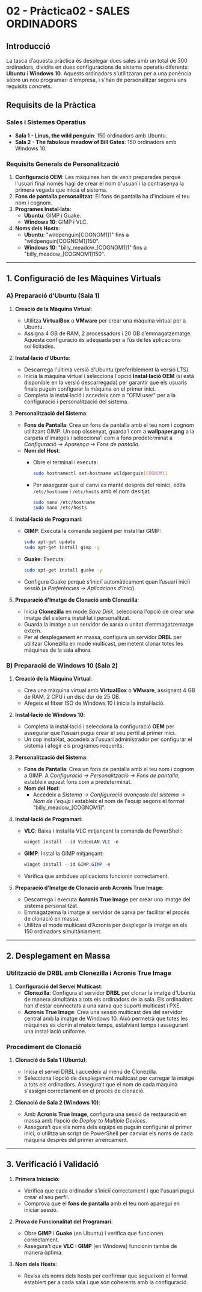 # 02 - Pràctica02 - SALES ORDINADORS

## Introducció

La tasca d’aquesta pràctica és desplegar dues sales amb un total de 300 ordinadors, dividits en dues configuracions de sistema operatiu diferents: **Ubuntu** i **Windows 10**. Aquests ordinadors s'utilitzaran per a una ponència sobre un nou programari d'empresa, i s'han de personalitzar segons uns requisits concrets.

## Requisits de la Pràctica

### Sales i Sistemes Operatius

- **Sala 1 - Linus, the wild penguin**: 150 ordinadors amb Ubuntu.
- **Sala 2 - The fabulous meadow of Bill Gates**: 150 ordinadors amb Windows 10.
  
### Requisits Generals de Personalització

1. **Configuració OEM**: Les màquines han de venir preparades perquè l'usuari final només hagi de crear el nom d'usuari i la contrasenya la primera vegada que inicia el sistema.
2. **Fons de pantalla personalitzat**: El fons de pantalla ha d'incloure el teu nom i cognom.
3. **Programes Instal·lats**:
   - **Ubuntu**: GIMP i Guake.
   - **Windows 10**: GIMP i VLC.
4. **Noms dels Hosts**:
   - **Ubuntu**: "wildpenguin[COGNOM1]1" fins a "wildpenguin[COGNOM1]150".
   - **Windows 10**: "billy_meadow_[COGNOM1]1" fins a "billy_meadow_[COGNOM1]150".

---

## 1. Configuració de les Màquines Virtuals

### A) Preparació d’Ubuntu (Sala 1)

1. **Creació de la Màquina Virtual**:
   - Utilitza **VirtualBox** o **VMware** per crear una màquina virtual per a Ubuntu.
   - Assigna 4 GB de RAM, 2 processadors i 20 GB d’emmagatzematge. Aquesta configuració és adequada per a l’ús de les aplicacions sol·licitades.

2. **Instal·lació d'Ubuntu**:
   - Descarrega l'última versió d'Ubuntu (preferiblement la versió LTS).
   - Inicia la màquina virtual i selecciona l'opció **Instal·lació OEM** (si està disponible en la versió descarregada) per garantir que els usuaris finals puguin configurar la màquina en el primer inici.
   - Completa la instal·lació i accedeix com a "OEM user" per a la configuració i personalització del sistema.

3. **Personalització del Sistema**:
   - **Fons de Pantalla**: Crea un fons de pantalla amb el teu nom i cognom utilitzant GIMP. Un cop dissenyat, guarda'l com a **wallpaper.png** a la carpeta d'imatges i selecciona’l com a fons predeterminat a *Configuració → Aparença → Fons de pantalla*.
   - **Nom del Host**:
     - Obre el terminal i executa:

       ```bash
       sudo hostnamectl set-hostname wildpenguin[COGNOM1]
       ```

     - Per assegurar que el canvi es manté després del reinici, edita `/etc/hostname` i `/etc/hosts` amb el nom desitjat:

       ```bash
       sudo nano /etc/hostname
       sudo nano /etc/hosts
       ```

4. **Instal·lació de Programari**:
   - **GIMP**: Executa la comanda següent per instal·lar GIMP:

     ```bash
     sudo apt-get update
     sudo apt-get install gimp -y
     ```

   - **Guake**: Executa:

     ```bash
     sudo apt-get install guake -y
     ```

   - Configura Guake perquè s'iniciï automàticament quan l’usuari iniciï sessió (a *Preferències → Aplicacions d’inici*).

5. **Preparació d’Imatge de Clonació amb Clonezilla**:
   - Inicia **Clonezilla** en mode *Save Disk*, selecciona l'opció de crear una imatge del sistema instal·lat i personalitzat.
   - Guarda la imatge a un servidor de xarxa o unitat d’emmagatzematge extern.
   - Per al desplegament en massa, configura un servidor **DRBL** per utilitzar Clonezilla en mode multicast, permetent clonar totes les màquines de la sala alhora.

### B) Preparació de Windows 10 (Sala 2)

1. **Creació de la Màquina Virtual**:
   - Crea una màquina virtual amb **VirtualBox** o **VMware**, assignant 4 GB de RAM, 2 CPU i un disc dur de 25 GB.
   - Afegeix el fitxer ISO de Windows 10 i inicia la instal·lació.

2. **Instal·lació de Windows 10**:
   - Completa la instal·lació i selecciona la configuració **OEM** per assegurar que l’usuari pugui crear el seu perfil al primer inici.
   - Un cop instal·lat, accedeix a l'usuari administrador per configurar el sistema i afegir els programes requerits.

3. **Personalització del Sistema**:
   - **Fons de Pantalla**: Crea un fons de pantalla amb el teu nom i cognom a GIMP. A *Configuració → Personalització → Fons de pantalla*, estableix aquest fons com a predeterminat.
   - **Nom del Host**:
     - Accedeix a *Sistema → Configuració avançada del sistema → Nom de l'equip* i estableix el nom de l'equip segons el format "billy_meadow_[COGNOM1]".

4. **Instal·lació de Programari**:
   - **VLC**: Baixa i instal·la VLC mitjançant la comanda de PowerShell:

     ```powershell
     winget install --id VideoLAN.VLC -e
     ```

   - **GIMP**: Instal·la GIMP mitjançant:

     ```powershell
     winget install --id GIMP.GIMP -e
     ```

   - Verifica que ambdues aplicacions funcionin correctament.

5. **Preparació d’Imatge de Clonació amb Acronis True Image**:
   - Descarrega i executa **Acronis True Image** per crear una imatge del sistema personalitzat.
   - Emmagatzema la imatge al servidor de xarxa per facilitar el procés de clonació en massa.
   - Utilitza el mode multicast d’Acronis per desplegar la imatge en els 150 ordinadors simultàniament.

---

## 2. Desplegament en Massa

### Utilització de DRBL amb Clonezilla i Acronis True Image

1. **Configuració del Servei Multicast**:
   - **Clonezilla**: Configura el servidor **DRBL** per clonar la imatge d'Ubuntu de manera simultània a tots els ordinadors de la sala. Els ordinadors han d'estar connectats a una xarxa que suporti multicast i PXE.
   - **Acronis True Image**: Crea una sessió multicast des del servidor central amb la imatge de Windows 10. Això permetrà que totes les màquines es clonin al mateix temps, estalviant temps i assegurant una instal·lació uniforme.

### Procediment de Clonació

1. **Clonació de Sala 1 (Ubuntu)**:
   - Inicia el servei DRBL i accedeix al menú de Clonezilla.
   - Selecciona l’opció de desplegament multicast per carregar la imatge a tots els ordinadors. Assegura’t que el nom de cada màquina s'assigni correctament en el procés de clonació.

2. **Clonació de Sala 2 (Windows 10)**:
   - Amb **Acronis True Image**, configura una sessió de restauració en massa amb l’opció de *Deploy to Multiple Devices*.
   - Assegura’t que els noms dels equips es puguin configurar al primer inici, o utilitza un script de PowerShell per canviar els noms de cada màquina després del primer arrencament.

---

## 3. Verificació i Validació

1. **Primera Iniciació**:
   - Verifica que cada ordinador s'iniciï correctament i que l'usuari pugui crear el seu perfil.
   - Comprova que el **fons de pantalla** amb el teu nom aparegui en iniciar sessió.
2. **Prova de Funcionalitat del Programari**:
   - Obre **GIMP** i **Guake** (en Ubuntu) i verifica que funcionen correctament.
   - Assegura’t que **VLC** i **GIMP** (en Windows) funcionin també de manera òptima.
3. **Nom dels Hosts**:

   - Revisa els noms dels hosts per confirmar que segueixen el format establert per a cada sala i que són coherents amb la configuració.
